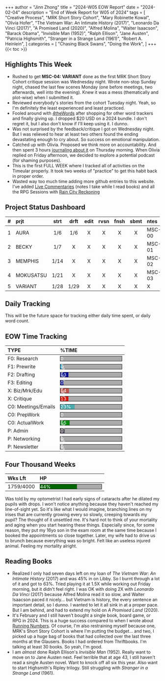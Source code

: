 +++
author = "Jinn Zhong"
title = "2024-W05 EOW Report"
date = "2024-02-04"
description = "End of Week Report for W05 of 2024"
tags = [
    "Creative Process",
    "MRK Short Story Cohort",
    "Mary Robinette Kowal",
    "Olivia Hofer",
    "The Vietnam War: An Intimate History (2017)",
    "Leonardo Da Vinci (2017)",
    "A Promised Land (2020)",
    "Alfred Molina",
    "Walter Isaacson",
    "Barack Obama",
    "Invisible Man (1952)",
    "Ralph Ellison",
    "Jane Austen",
    "Patricia Highsmith",
    "Stranger in a Strange Land (1961)",
    "Robert A. Heinlein",
]
categories = [
    "Chasing Black Swans",
    "Doing the Work",
]
+++
{{< toc >}}

## Highlights This Week

* Rushed to get **MSC-04: VARIANT** done as the first MRK Short Story Cohort critique session was Wednesday night. Wrote non-stop Sunday night, chased the last few scenes Monday (one before meetings, two afterwards, well into the evening). Knew it was a mess (thematically and plot-wise) when I submitted it.
* Reviewed everybody's stories from the cohort Tuesday night. Yeah, so I'm definitely the least experienced and least practiced.
* Fooled around with [4theWords](http://4thewords.com) after shopping for other word trackers and finally giving up. I dropped $20 USD on a 2024 bundle. I don't regret it, but I also don't know if I'll keep using it. I dunno.
* Was not surprised by the feedback/critique I got on Wednesday night. But I was relieved to hear at least two others found the ending devastating enough to cry about. So success on emotional manipulation.
* Catched up with Olivia. Proposed we think more on accountability. And then spent 3 hours [journaling about it](https://journal.jinnzhong.com/accountability-systems/) on Thursday morning. When Olivia replied on Friday afternoon, we decided to explore a potential podcast (for shaming purposes).
* This is the first FULL WEEK where I tracked all of activities on the Timeular properly. It took two weeks of "practice" to get this habit back in proper order.
* Wasted way too much time adding more github entries to this website. I've added [Live Commentaries](https://journal.jinnzhong.com/categories/live-commentary/) (notes I take while I read books) and all the RPG Sessions with [Rain City Reckoning](https://journal.jinnzhong.com/tags/rain-city-reckoning/)

## Project Status Dashboard

| # | prjt | strt | drft | edit | rvsn | fnsh | sbmt | ntes |
| :---: | :--- | :---: | :---: | :---: |  :---: |  :---: | :---: | :--- |
| 1 | AURA | 1/6 | 1/6 | X | X | X | X | MSC-00 |
| 2 | BECKY | 1/7 | X | X | X | X | X | MSC-01 |
| 3 | MEMPHIS | 1/14 | X | X | X | X | X | MSC-02 |
| 4 | MOKUSATSU | 1/21 | X | X | X | X | X | MSC-03 |
| 5 | VARIANT | 1/28 | 1/29 | X | X | X | X | X | MSC-04 |

## Daily Tracking

This will be the future space for tracking either daily time spent, or daily word count.

## EOW Time Tracking

| TYPE | %TIME |
| :--- | :--- |
| F0: Research | <div style="width:200px;height:15px;background:#AAAAAA;border:1.3px solid #000000;"><div style="width:00%;height:15px;background:#0492C2;font-size:15px; color:white; line-height:15px;">00%</div></div> |
| F1: Prewrite | <div style="width:200px;height:15px;background:#AAAAAA;border:1.3px solid #000000;"><div style="width:03%;height:15px;background:#0492C2;font-size:15px; color:white; line-height:15px;">03%</div></div> |
| F2: Drafting | <div style="width:200px;height:15px;background:#AAAAAA;border:1.3px solid #000000;"><div style="width:13%;height:15px;background:#051094;font-size:15px; color:white; line-height:15px;">13%</div></div> |
| F3: Editing | <div style="width:200px;height:15px;background:#AAAAAA;border:1.3px solid #000000;"><div style="width:05%;height:15px;background:#051094;font-size:15px; color:white; line-height:15px;">05%</div></div> |
| X: Biz/Mrk/Edu | <div style="width:200px;height:15px;background:#AAAAAA;border:1.3px solid #000000;"><div style="width:14%;height:15px;background:#BC544B;font-size:15px; color:white; line-height:15px;">14%</div></div> |
| X: Critique | <div style="width:200px;height:15px;background:#AAAAAA;border:1.3px solid #000000;"><div style="width:13%;height:15px;background:#D21404;font-size:15px; color:white; line-height:15px;">13%</div></div> |
| C0: Meetings/Emails | <div style="width:200px;height:15px;background:#AAAAAA;border:1.3px solid #000000;"><div style="width:23%;height:15px;background:#48AAAD;font-size:15px; color:white; line-height:15px;">23%</div></div> |
| C0: PrepWork | <div style="width:200px;height:15px;background:#AAAAAA;border:1.3px solid #000000;"><div style="width:00%;height:15px;background:#028A0F;font-size:15px; color:white; line-height:15px;">00%</div></div> |
| C0: ActualWork | <div style="width:200px;height:15px;background:#AAAAAA;border:1.3px solid #000000;"><div style="width:15%;height:15px;background:#028A0F;font-size:15px; color:white; line-height:15px;">15%</div></div> |
| P: Admin | <div style="width:200px;height:15px;background:#AAAAAA;border:1.3px solid #000000;"><div style="width:07%;height:15px;background:#59515e;font-size:15px; color:white; line-height:15px;">07%</div></div> |
| P: Networking | <div style="width:200px;height:15px;background:#AAAAAA;border:1.3px solid #000000;"><div style="width:00%;height:15px;background:#59515e;font-size:15px; color:white; line-height:15px;">00%</div></div> |
| P: Newsletter | <div style="width:200px;height:15px;background:#AAAAAA;border:1.3px solid #000000;"><div style="width:00%;height:15px;background:#59515e;font-size:15px; color:white; line-height:15px;">00%</div></div> |

## Four Thousand Weeks

| Wks Lft | HP |
| :--- | :--- |
| 1759/4000 | <div style="width:200px;height:15px;background:#AAAAAA;border:1.3px solid #000000;"><div style="width:60%;height:15px;background:#006600;font-size:15px; color:white; line-height:15px;">44%</div></div> |

Was told by my optometrist I had early signs of cataracts after he dilated my pupils with drops. I won't notice anything because they haven't reached my line-of-sight yet. So it's like what I would imagine, branching lines on my irises that are currently growing every so slowly, creeping towards my pupil? The thought of it unsettled me. It's hard not to think of your mortality and aging when you start hearing these things. Especially since, for some reason, they put my 16yo son in the exam room at the same time because I booked the appointments so close together. Later, my wife had to drive us to brunch because everything was so bright. Felt like an useless injured animal. Feeling my mortality alright.

## Reading Books

* Realized I only had seven days left on my loan of _The Vietnam War: An Intimate History_ (2017) and was 45% in on Libby. So I burnt through a lot of it and got to 63%. Tried playing it at 1.5X while working out Friday morning, but it didn't feel right. I was OK with doing 2X with _Leonardo Da Vinci_ (2017) because Alfred Molina read it so slow, and Walter Isaacson paced it nicely... but Vietnam is history, the every sentence an important detail, so I dunno. I wanted to let it all sink in at a proper pace. But I am behind, and had to extend my hold on _A Promised Land_ (2020).
* It's February and I still haven't bought a single book, board game, or RPG in 2024. This is a huge success compared to when I wrote about [Running Numbers](https://journal.jinnzhong.com/running-numbers/). Of course, I'm also restraining myself because one, MRK's Short Story Cohort is where I'm putting the budget... and two, I picked up a huge bag of books that had collected over the last three months at the Glausers. Books I had ordered from Thriftbooks. I'm talking at least 30 books. So yeah, I'm good.
* I am _almost_ done Ralph Ellison's _Invisible Man_ (1952). Really want to move on to Jane Austen next. Feel terrible that at age 43, I still haven't read a single Austen novel. Want to knock off all six this year. Also want to start Highsmith's Ripley trilogy. Still struggling with _Stranger in a Strange Land_ (1961).


